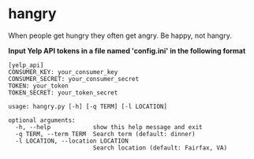 # hangry
When people get hungry they often get angry. Be happy, not hangry.

**Input Yelp API tokens in a file named 'config.ini' in the following format**

```
[yelp_api]
CONSUMER_KEY: your_consumer_key
CONSUMER_SECRET: your_consumer_secret
TOKEN: your_token
TOKEN_SECRET: your_token_secret
```

```
usage: hangry.py [-h] [-q TERM] [-l LOCATION]

optional arguments:
  -h, --help            show this help message and exit
  -q TERM, --term TERM  Search term (default: dinner)
  -l LOCATION, --location LOCATION
                        Search location (default: Fairfax, VA)
```